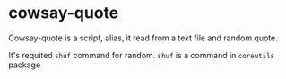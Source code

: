 cowsay-quote
===========

Cowsay-quote is a script, alias, it read from a text file and random quote.

It's requited `shuf` command for random. `shuf` is a command in `coreutils` package


